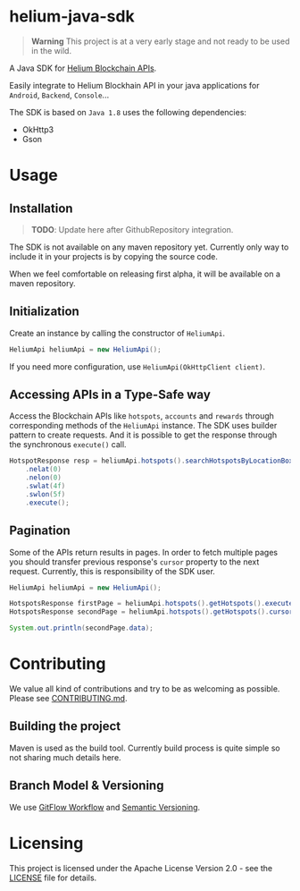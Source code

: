 # helium-java-sdk

> **Warning**
> This project is at a very early stage and not ready to be used in the wild.

A Java SDK for [Helium Blockchain APIs](https://docs.helium.com/api/blockchain/introduction/). 

Easily integrate to Helium Blockhain API in your java applications for `Android`, `Backend`, `Console`...

The SDK is based on `Java 1.8` uses the following dependencies:

* OkHttp3
* Gson  

# Usage

## Installation

> **TODO**: Update here after GithubRepository integration.

The SDK is not available on any maven repository yet. Currently only way to include it in your projects is by copying the source code. 

When we feel comfortable on releasing first alpha, it will be available on a maven repository.

## Initialization

Create an instance by calling the constructor of `HeliumApi`.

```java
HeliumApi heliumApi = new HeliumApi();
```

If you need more configuration, use `HeliumApi(OkHttpClient client)`.

## Accessing APIs in a Type-Safe way

Access the Blockchain APIs like `hotspots`, `accounts` and `rewards` through corresponding methods of the `HeliumApi` instance. The SDK uses builder pattern to create requests. And it is possible to get the response through the synchronous `execute()` call.

```java
HotspotResponse resp = heliumApi.hotspots().searchHotspotsByLocationBox()
    .nelat(0)
    .nelon(0)
    .swlat(4f)
    .swlon(5f)
    .execute();
```

## Pagination

Some of the APIs return results in pages. In order to fetch multiple pages you should transfer previous response's `cursor` property to the next request. Currently, this is responsibility of the SDK user. 

```java
HeliumApi heliumApi = new HeliumApi();

HotspotsResponse firstPage = heliumApi.hotspots().getHotspots().execute();
HotspotsResponse secondPage = heliumApi.hotspots().getHotspots().cursor(firstPage.cursor).execute();

System.out.println(secondPage.data);
```

# Contributing

We value all kind of contributions and try to be as welcoming as possible. Please see [CONTRIBUTING.md](CONTRIBUTING.md).

## Building the project

Maven is used as the build tool. Currently build process is quite simple so not sharing much details here.

## Branch Model & Versioning

We use [GitFlow Workflow](https://nvie.com/posts/a-successful-git-branching-model/) and [Semantic Versioning](https://semver.org/).


# Licensing

This project is licensed under the Apache License Version 2.0 - see the [LICENSE](LICENSE) file for details.


